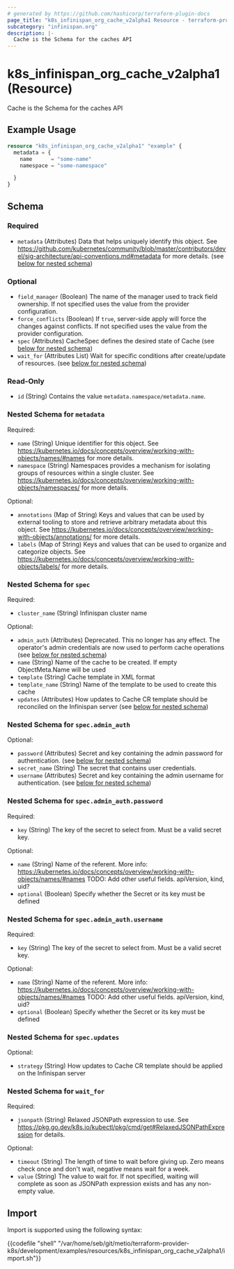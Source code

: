 ```yaml
---
# generated by https://github.com/hashicorp/terraform-plugin-docs
page_title: "k8s_infinispan_org_cache_v2alpha1 Resource - terraform-provider-k8s"
subcategory: "infinispan.org"
description: |-
  Cache is the Schema for the caches API
---
```


# k8s_infinispan_org_cache_v2alpha1 (Resource)

Cache is the Schema for the caches API

## Example Usage

```terraform
resource "k8s_infinispan_org_cache_v2alpha1" "example" {
  metadata = {
    name      = "some-name"
    namespace = "some-namespace"

  }
}
```

<!-- schema generated by tfplugindocs -->
## Schema

### Required

- `metadata` (Attributes) Data that helps uniquely identify this object. See https://github.com/kubernetes/community/blob/master/contributors/devel/sig-architecture/api-conventions.md#metadata for more details. (see [below for nested schema](#nestedatt--metadata))

### Optional

- `field_manager` (Boolean) The name of the manager used to track field ownership. If not specified uses the value from the provider configuration.
- `force_conflicts` (Boolean) If `true`, server-side apply will force the changes against conflicts. If not specified uses the value from the provider configuration.
- `spec` (Attributes) CacheSpec defines the desired state of Cache (see [below for nested schema](#nestedatt--spec))
- `wait_for` (Attributes List) Wait for specific conditions after create/update of resources. (see [below for nested schema](#nestedatt--wait_for))

### Read-Only

- `id` (String) Contains the value `metadata.namespace/metadata.name`.

<a id="nestedatt--metadata"></a>
### Nested Schema for `metadata`

Required:

- `name` (String) Unique identifier for this object. See https://kubernetes.io/docs/concepts/overview/working-with-objects/names/#names for more details.
- `namespace` (String) Namespaces provides a mechanism for isolating groups of resources within a single cluster. See https://kubernetes.io/docs/concepts/overview/working-with-objects/namespaces/ for more details.

Optional:

- `annotations` (Map of String) Keys and values that can be used by external tooling to store and retrieve arbitrary metadata about this object. See https://kubernetes.io/docs/concepts/overview/working-with-objects/annotations/ for more details.
- `labels` (Map of String) Keys and values that can be used to organize and categorize objects. See https://kubernetes.io/docs/concepts/overview/working-with-objects/labels/ for more details.


<a id="nestedatt--spec"></a>
### Nested Schema for `spec`

Required:

- `cluster_name` (String) Infinispan cluster name

Optional:

- `admin_auth` (Attributes) Deprecated. This no longer has any effect. The operator's admin credentials are now used to perform cache operations (see [below for nested schema](#nestedatt--spec--admin_auth))
- `name` (String) Name of the cache to be created. If empty ObjectMeta.Name will be used
- `template` (String) Cache template in XML format
- `template_name` (String) Name of the template to be used to create this cache
- `updates` (Attributes) How updates to Cache CR template should be reconciled on the Infinispan server (see [below for nested schema](#nestedatt--spec--updates))

<a id="nestedatt--spec--admin_auth"></a>
### Nested Schema for `spec.admin_auth`

Optional:

- `password` (Attributes) Secret and key containing the admin password for authentication. (see [below for nested schema](#nestedatt--spec--admin_auth--password))
- `secret_name` (String) The secret that contains user credentials.
- `username` (Attributes) Secret and key containing the admin username for authentication. (see [below for nested schema](#nestedatt--spec--admin_auth--username))

<a id="nestedatt--spec--admin_auth--password"></a>
### Nested Schema for `spec.admin_auth.password`

Required:

- `key` (String) The key of the secret to select from.  Must be a valid secret key.

Optional:

- `name` (String) Name of the referent. More info: https://kubernetes.io/docs/concepts/overview/working-with-objects/names/#names TODO: Add other useful fields. apiVersion, kind, uid?
- `optional` (Boolean) Specify whether the Secret or its key must be defined


<a id="nestedatt--spec--admin_auth--username"></a>
### Nested Schema for `spec.admin_auth.username`

Required:

- `key` (String) The key of the secret to select from.  Must be a valid secret key.

Optional:

- `name` (String) Name of the referent. More info: https://kubernetes.io/docs/concepts/overview/working-with-objects/names/#names TODO: Add other useful fields. apiVersion, kind, uid?
- `optional` (Boolean) Specify whether the Secret or its key must be defined



<a id="nestedatt--spec--updates"></a>
### Nested Schema for `spec.updates`

Optional:

- `strategy` (String) How updates to Cache CR template should be applied on the Infinispan server



<a id="nestedatt--wait_for"></a>
### Nested Schema for `wait_for`

Required:

- `jsonpath` (String) Relaxed JSONPath expression to use. See https://pkg.go.dev/k8s.io/kubectl/pkg/cmd/get#RelaxedJSONPathExpression for details.

Optional:

- `timeout` (String) The length of time to wait before giving up. Zero means check once and don't wait, negative means wait for a week.
- `value` (String) The value to wait for. If not specified, waiting will complete as soon as JSONPath expression exists and has any non-empty value.

## Import

Import is supported using the following syntax:

{{codefile "shell" "/var/home/seb/git/metio/terraform-provider-k8s/development/examples/resources/k8s_infinispan_org_cache_v2alpha1/import.sh"}}
